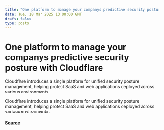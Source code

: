 ```yaml
---
title: "One platform to manage your companys predictive security posture with Cloudflare"
date: Tue, 18 Mar 2025 13:00:00 GMT
draft: false
type: posts
---
```

# One platform to manage your companys predictive security posture with Cloudflare





 Cloudflare introduces a single platform for unified security posture management, helping protect SaaS and web applications deployed across various environments. 

Cloudflare introduces a single platform for unified security posture management, helping protect SaaS and web applications deployed across various environments.

#### [Source](https://blog.cloudflare.com/cloudflare-security-posture-management/)

